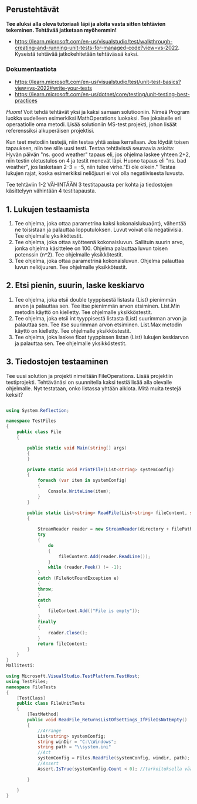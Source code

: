 ## Perustehtävät

**Tee aluksi alla oleva tutoriaali läpi ja aloita vasta sitten tehtävien tekeminen. Tehtävää jatketaan myöhemmin!**
* https://learn.microsoft.com/en-us/visualstudio/test/walkthrough-creating-and-running-unit-tests-for-managed-code?view=vs-2022. Kyseistä tehtävää jatkokehitetään tehtävässä kaksi.

### Dokumentaatiota
* https://learn.microsoft.com/en-us/visualstudio/test/unit-test-basics?view=vs-2022#write-your-tests
* https://learn.microsoft.com/en-us/dotnet/core/testing/unit-testing-best-practices

*Huom!* Voit tehdä tehtävät yksi ja kaksi samaan solutiooniin. Nimeä Program luokka uudelleen esimerkiksi MathOperations luokaksi. Tee jokaiselle eri operaatiolle oma metodi. Lisää solutioniin MS-test projekti, johon lisäät referenssiksi alkuperäisen projektisi.

Kun teet metodiin testejä, niin testaa yhtä asiaa kerrallaan. Jos löydät toisen tapauksen, niin tee sille uusi testi.
Testaa tehtävissä seuraavia asioita:
Hyvän päivän "ns. good weather" tapaus eli, jos ohjelma laskee yhteen 2+2, niin testin oletustulos on 4 ja testit menevät läpi.
Huono tapaus eli "ns. bad weather", jos lasketaan 2-3 = -5, niin tulee virhe."Ei ole oikein."
Testaa lukujen rajat, koska esimerkiksi neliöjuuri ei voi olla negatiivisesta luvusta. 

Tee tehtäviin 1-2 VÄHINTÄÄN 3 testitapausta per kohta ja tiedostojen käsittelyyn vähintään 4 testitapausta.

## 1. Lukujen testaamista
 1. Tee ohjelma, joka ottaa parametrina kaksi kokonaislukua(int), vähentää ne toisistaan ja palauttaa lopputuloksen. Luvut voivat olla negatiivisia. Tee ohjelmalle yksikkötestit.
 2. Tee ohjelma, joka ottaa syötteenä kokonaisluvun. Sallituin suurin arvo, jonka ohjelma käsittelee on 100. Ohjelma palauttaa luvun toisen potenssin (n^2). Tee ohjelmalle yksikkötestit.
 3. Tee ohjelma, joka ottaa parametrinä kokonaisluvun. Ohjelma palauttaa luvun neliöjuuren. Tee ohjelmalle yksikkötestit.

## 2. Etsi pienin, suurin, laske keskiarvo

1. Tee ohjelma, joka etsii double tyyppisestä listasta (List<double>) pienimmän arvon ja palauttaa sen. Tee itse pienimmän arvon etsiminen. List.Min metodin käyttö on kielletty. Tee ohjelmalle yksikköstestit.
2. Tee ohjelma, joka etsii int tyyppisestä listasta (List<int>) suurimman arvon ja palauttaa sen. Tee itse suurimman arvon etsiminen. List.Max metodin käyttö on kielletty. Tee ohjelmalle yksikköstestit. 
3. Tee ohjelma, joka laskee float tyyppissen listan (List<float>) lukujen keskiarvon ja palauttaa sen. Tee ohjelmalle yksikköstestit. 

## 3. Tiedostojen testaaminen

Tee uusi solution ja projekti nimeltään FileOperations. Lisää projektiin testiprojekti.
Tehtävänäsi on suunnitella kaksi testiä lisää alla olevalle ohjelmalle. Nyt testataan, onko listassa yhtään alkiota. Mitä muita testejä keksit?
```c#

using System.Reflection;

namespace TestFiles
{
    public class File
    {

        public static void Main(string[] args)
        {
        }

        private static void PrintFile(List<string> systemConfig)
        {
            foreach (var item in systemConfig)
            {
                Console.WriteLine(item);
            }
        }

        public static List<string> ReadFile(List<string> fileContent, string directory, string filePath)
        {
       
            StreamReader reader = new StreamReader(directory + filePath);
            try
            {
                do
                {
                    fileContent.Add(reader.ReadLine());
                }
                while (reader.Peek() != -1);
            }
            catch (FileNotFoundException e)
            {
            throw;
            }
            catch
            {
                fileContent.Add(("File is empty"));
            }
            finally
            {
                reader.Close();
            }
            return fileContent;
        }
    }
}
Mallitesti:

using Microsoft.VisualStudio.TestPlatform.TestHost;
using TestFiles;
namespace FileTests
{
    [TestClass]
    public class FileUnitTests
    {
        [TestMethod]
        public void ReadFile_ReturnsListOfSettings_IfFileIsNotEmpty()
        {
            //Arrange
            List<string> systemConfig;
            string winDir = "C:\\Windows";
            string path = "\\system.ini"
            //Act
            systemConfig = Files.ReadFile(systemConfig, windir, path);
            //Assert
            Assert.IsTrue(systemConfig.Count < 0); //tarkoituksella väärin. Korjaa.

        }

    }
}
```
